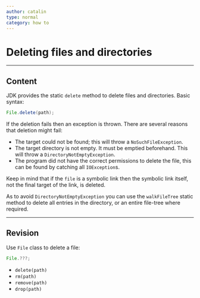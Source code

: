 ```yaml
---
author: catalin
type: normal
category: how to
---
```


# Deleting files and directories


---

## Content

JDK provides the static `delete` method to delete files and directories.
Basic syntax:

```java
File.delete(path);

```

If the deletion fails then an exception is thrown. There are several reasons that deletion might fail:

- The target could not be found; this will throw a `NoSuchFileException`.
- The target directory is not empty. It must be emptied beforehand. This will throw a `DirectoryNotEmptyException`.
- The program did not have the correct permissions to delete the file, this can be found by catching all `IOException`s.

Keep in mind that if the `file` is a symbolic link then the symbolic link itself, not the final target of the link, is deleted.

As to avoid `DirectoryNotEmptyException` you can use the `walkFileTree` static method to delete  all entries in the directory, or an entire file-tree where required.


---

## Revision

Use `File` class to delete a file:

```java
File.???;
```

- `delete(path)` 
- `rm(path)` 
- `remove(path)` 
- `drop(path)`
